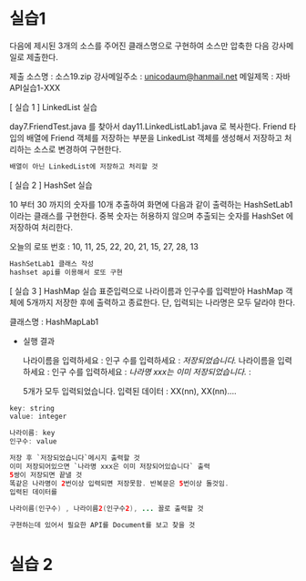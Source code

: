 # 실습1

다음에 제시된 3개의 소스를 주어진 클래스명으로 구현하여 소스만 압축한 다음 강사메일로 제출한다.

제출 소스명 :  소스19.zip
강사메일주소 : unicodaum@hanmail.net
메일제목 : 자바API실습1-XXX



[ 실습 1 ] LinkedList 실습

day7.FriendTest.java 를 찾아서 day11.LinkedListLab1.java 로
복사한다.
Friend 타입의 배열에 Friend 객체를 저장하는 부분을
LinkedList 객체를 생성해서 저장하고 처리하는 소스로 변경하여 구현한다.

```java
배열이 아닌 LinkedList에 저장하고 처리할 것
```

[ 실습 2 ] HashSet 실습

10 부터 30 까지의 숫자를 10개 추출하여 화면에 다음과 같이 출력하는
HashSetLab1 이라는 클래스를 구현한다.
중복 숫자는 허용하지 않으며 추출되는 숫자를 HashSet 에 저장하여 처리한다.

오늘의 로또 번호 : 10, 11, 25, 22, 20, 21, 15, 27, 28, 13

```java
HashSetLab1 클래스 작성
hashset api를 이용해서 로또 구현
```

[ 실습 3 ] HashMap 실습
표준입력으로 나라이름과 인구수를 입력받아
HashMap 객체에 5개까지 저장한 후에 출력하고 종료한다.
단, 입력되는 나라명은 모두 달라야 한다.

클래스명 : HashMapLab1

- 실행 결과

  나라이름을 입력하세요 :
  인구 수를 입력하세요 :
  *저장되었습니다.*
  나라이름을 입력하세요 :
  인구 수를 입력하세요 :
  *나라명 xxx는 이미 저장되었습니다.*
  :

  5개가 모두 입력되었습니다.
  입력된 데이터 : XX(nn), XX(nn)....

```java
key: string
value: integer

나라이름: key
인구수: value

저장 후 `저장되었습니다`메시지 출력할 것
이미 저장되어있으면 `나라명 xxx은 이미 저장되어있습니다` 출력
5쌍이 저장되면 끝낼 것
똑같은 나라명이 2번이상 입력되면 저장못함. 반복문은 5번이상 돌것임.
입력된 데이터를 
        
나라이름(인구수) , 나라이름2(인구수2), ... 꼴로 출력할 것

구현하는데 있어서 필요한 API를 Document를 보고 찾을 것
```


  # 실습 2

